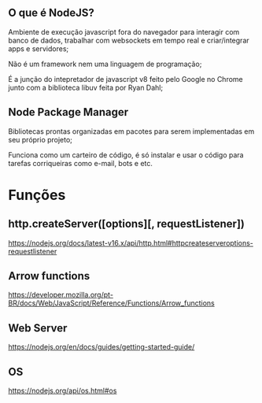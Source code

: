 ## O que é NodeJS?
Ambiente de execução javascript fora do navegador para interagir com banco de dados, trabalhar com websockets em tempo real e criar/integrar apps e servidores;

Não é um framework nem uma linguagem de programação;

É a junção do intepretador de javascript v8 feito pelo Google no Chrome junto com a biblioteca libuv feita por Ryan Dahl;

## Node Package Manager
Bibliotecas prontas organizadas em pacotes para serem implementadas em seu próprio projeto;

Funciona como um carteiro de código, é só instalar e usar o código para tarefas corriqueiras como e-mail, bots e etc.

# Funções 

## http.createServer([options][, requestListener])
https://nodejs.org/docs/latest-v16.x/api/http.html#httpcreateserveroptions-requestlistener

## Arrow functions
https://developer.mozilla.org/pt-BR/docs/Web/JavaScript/Reference/Functions/Arrow_functions

## Web Server
https://nodejs.org/en/docs/guides/getting-started-guide/

## OS
https://nodejs.org/api/os.html#os